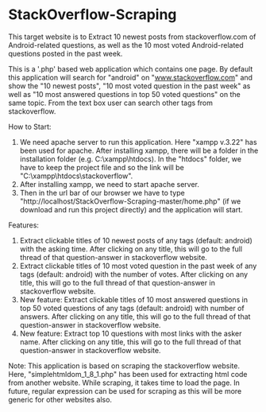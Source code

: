 # StackOverflow-Scraping
This target website is to Extract 10 newest posts from stackoverflow.com of Android-related questions, as well as the 10 most voted Android-related questions posted in the past week.

This is a '.php' based web application which contains one page. By default this application will search for "android" on "www.stackoverflow.com" and show the "10 newest posts", "10 most voted question in the past week" as well as "10 most answered questions in top 50 voted questions" on the same topic. From the text box user can search other tags from stackoverflow.

How to Start:
1. We need apache server to run this application. Here "xampp v.3.22" has been used for apache. After installing xampp, there will be a folder in the installation folder (e.g. C:\xampp\htdocs). In the "htdocs" folder, we have to keep the project file and so the link will be "C:\xampp\htdocs\stackoverflow".
2. After installing xampp, we need to start apache server.
3. Then in the url bar of our browser we have to type "http://localhost/StackOverflow-Scraping-master/home.php" (if we download and run this project directly) and the application will start.

Features:
1. Extract clickable titles of 10 newest posts of any tags (default: android) with the asking time. After clicking on any title, this will go to the full thread of that question-answer in stackoverflow website.
2. Extract clickable titles of 10 most voted question in the past week of any tags (default: android) with the number of votes. After clicking on any title, this will go to the full thread of that question-answer in stackoverflow website.
3. New feature: Extract clickable titles of 10 most answered questions in top 50 voted questions of any tags (default: android) with number of answers. After clicking on any title, this will go to the full thread of that question-answer in stackoverflow website.
4. New feature: Extract top 10 questions with most links with the asker name. After clicking on any title, this will go to the full thread of that question-answer in stackoverflow website.

Note:
This application is based on scraping the stackoverflow website. Here, "simplehtmldom_1_8_1.php" has been used for extracting html code from another website. While scraping, it takes time to load the page. 
In future, regular expression can be used for scraping as this will be more generic for other websites also.

